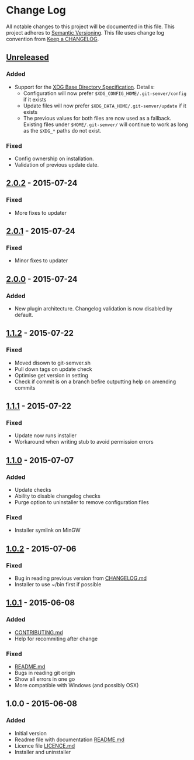 # Change Log
All notable changes to this project will be documented in this file.
This project adheres to [Semantic Versioning](http://semver.org/).
This file uses change log convention from [Keep a CHANGELOG](http://keepachangelog.com).

## [Unreleased][unreleased]

### Added
- Support for the [XDG Base Directory Specification][xdg_basedirs]. Details:
  - Configuration will now prefer `$XDG_CONFIG_HOME/.git-semver/config` if it exists
  - Update files will now prefer `$XDG_DATA_HOME/.git-semver/update` if it exists
  - The previous values for both files are now used as a fallback. 
    Existing files under `$HOME/.git-semver/` will continue to work as long as 
    the `$XDG_*` paths do not exist.
### Fixed
- Config ownership on installation.
- Validation of previous update date.

## [2.0.2] - 2015-07-24
### Fixed
- More fixes to updater

## [2.0.1] - 2015-07-24
### Fixed
- Minor fixes to updater

## [2.0.0] - 2015-07-24
### Added
- New plugin architecture. Changelog validation is now disabled by default.

## [1.1.2] - 2015-07-22
### Fixed
- Moved disown to git-semver.sh
- Pull down tags on update check
- Optimise get version in setting
- Check if commit is on a branch befire outputting help on amending commits

## [1.1.1] - 2015-07-22
### Fixed
- Update now runs installer
- Workaround when writing stub to avoid permission errors

## [1.1.0] - 2015-07-07
### Added
- Update checks
- Ability to disable changelog checks
- Purge option to uninstaller to remove configuration files

### Fixed
- Installer symlink on MinGW

## [1.0.2] - 2015-07-06
### Fixed
- Bug in reading previous version from [CHANGELOG.md]
- Installer to use ~/bin first if possible

## [1.0.1] - 2015-06-08
### Added
- [CONTRIBUTING.md]
- Help for recommiting after change

### Fixed
- [README.md]
- Bugs in reading git origin
- Show all errors in one go
- More compatible with Windows (and possibly OSX)

## 1.0.0 - 2015-06-08
### Added
- Initial version
- Readme file with documentation [README.md]
- Licence file [LICENCE.md]
- Installer and uninstaller

[CHANGELOG.md]: CHANGELOG.md
[CONTRIBUTING.md]: CONTRIBUTING.md
[LICENCE.md]: LICENCE.md
[README.md]: README.md
[xdg_basedirs]: http://standards.freedesktop.org/basedir-spec/basedir-spec-latest.html

[unreleased]: https://github.com/markchalloner/git-semver/compare/2.0.2...HEAD
[2.0.2]: https://github.com/markchalloner/git-semver/compare/2.0.1...2.0.2
[2.0.1]: https://github.com/markchalloner/git-semver/compare/2.0.0...2.0.1
[2.0.0]: https://github.com/markchalloner/git-semver/compare/1.1.2...2.0.0
[1.1.2]: https://github.com/markchalloner/git-semver/compare/1.1.1...1.1.2
[1.1.1]: https://github.com/markchalloner/git-semver/compare/1.1.0...1.1.1
[1.1.0]: https://github.com/markchalloner/git-semver/compare/1.0.2...1.1.0
[1.0.2]: https://github.com/markchalloner/git-semver/compare/1.0.1...1.0.2
[1.0.1]: https://github.com/markchalloner/git-semver/compare/1.0.0...1.0.1
